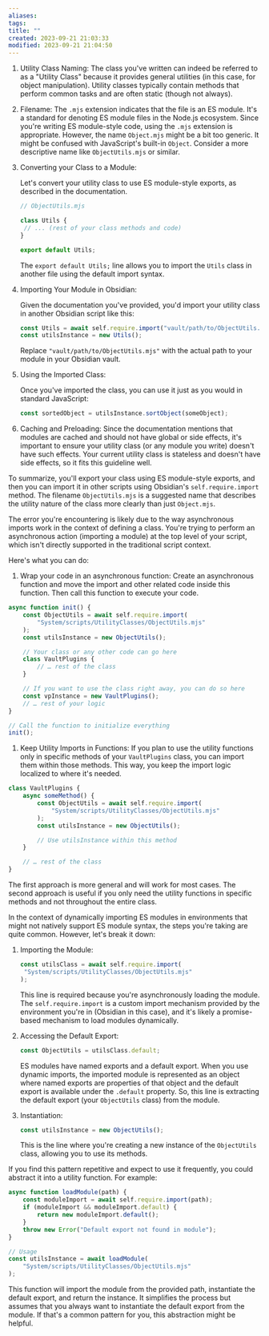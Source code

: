 ```yaml
---
aliases:
tags:
title: ""
created: 2023-09-21 21:03:33
modified: 2023-09-21 21:04:50
---
```


1. Utility Class Naming: The class you've written can indeed be referred to as a "Utility Class" because it provides general utilities (in this case, for object manipulation). Utility classes typically contain methods that perform common tasks and are often static (though not always).
1. Filename: The `.mjs` extension indicates that the file is an ES module. It's a standard for denoting ES module files in the Node.js ecosystem. Since you're writing ES module-style code, using the `.mjs` extension is appropriate. However, the name `Object.mjs` might be a bit too generic. It might be confused with JavaScript's built-in `Object`. Consider a more descriptive name like `ObjectUtils.mjs` or similar.
1. Converting your Class to a Module:

   Let's convert your utility class to use ES module-style exports, as described in the documentation.

   ```javascript
   // ObjectUtils.mjs

   class Utils {
   	// ... (rest of your class methods and code)
   }

   export default Utils;
   ```

   The `export default Utils;` line allows you to import the `Utils` class in another file using the default import syntax.

1. Importing Your Module in Obsidian:

   Given the documentation you've provided, you'd import your utility class in another Obsidian script like this:

   ```javascript
   const Utils = await self.require.import("vault/path/to/ObjectUtils.mjs");
   const utilsInstance = new Utils();
   ```

   Replace `"vault/path/to/ObjectUtils.mjs"` with the actual path to your module in your Obsidian vault.

1. Using the Imported Class:

   Once you've imported the class, you can use it just as you would in standard JavaScript:

   ```javascript
   const sortedObject = utilsInstance.sortObject(someObject);
   ```

1. Caching and Preloading: Since the documentation mentions that modules are cached and should not have global or side effects, it's important to ensure your utility class (or any module you write) doesn't have such effects. Your current utility class is stateless and doesn't have side effects, so it fits this guideline well.

To summarize, you'll export your class using ES module-style exports, and then you can import it in other scripts using Obsidian's `self.require.import` method. The filename `ObjectUtils.mjs` is a suggested name that describes the utility nature of the class more clearly than just `Object.mjs`.

The error you're encountering is likely due to the way asynchronous imports work in the context of defining a class. You're trying to perform an asynchronous action (importing a module) at the top level of your script, which isn't directly supported in the traditional script context.

Here's what you can do:

1. Wrap your code in an asynchronous function: Create an asynchronous function and move the import and other related code inside this function. Then call this function to execute your code.

```javascript
async function init() {
	const ObjectUtils = await self.require.import(
		"System/scripts/UtilityClasses/ObjectUtils.mjs"
	);
	const utilsInstance = new ObjectUtils();

	// Your class or any other code can go here
	class VaultPlugins {
		// … rest of the class
	}

	// If you want to use the class right away, you can do so here
	const vpInstance = new VaultPlugins();
	// … rest of your logic
}

// Call the function to initialize everything
init();
```

1. Keep Utility Imports in Functions: If you plan to use the utility functions only in specific methods of your `VaultPlugins` class, you can import them within those methods. This way, you keep the import logic localized to where it's needed.

```javascript
class VaultPlugins {
	async someMethod() {
		const ObjectUtils = await self.require.import(
			"System/scripts/UtilityClasses/ObjectUtils.mjs"
		);
		const utilsInstance = new ObjectUtils();

		// Use utilsInstance within this method
	}

	// … rest of the class
}
```

The first approach is more general and will work for most cases. The second approach is useful if you only need the utility functions in specific methods and not throughout the entire class.

In the context of dynamically importing ES modules in environments that might not natively support ES module syntax, the steps you're taking are quite common. However, let's break it down:

1. Importing the Module:

   ```javascript
   const utilsClass = await self.require.import(
   	"System/scripts/UtilityClasses/ObjectUtils.mjs"
   );
   ```

   This line is required because you're asynchronously loading the module. The `self.require.import` is a custom import mechanism provided by the environment you're in (Obsidian in this case), and it's likely a promise-based mechanism to load modules dynamically.

1. Accessing the Default Export:

   ```javascript
   const ObjectUtils = utilsClass.default;
   ```

   ES modules have named exports and a default export. When you use dynamic imports, the imported module is represented as an object where named exports are properties of that object and the default export is available under the `.default` property. So, this line is extracting the default export (your `ObjectUtils` class) from the module.

1. Instantiation:

   ```javascript
   const utilsInstance = new ObjectUtils();
   ```

   This is the line where you're creating a new instance of the `ObjectUtils` class, allowing you to use its methods.

If you find this pattern repetitive and expect to use it frequently, you could abstract it into a utility function. For example:

```javascript
async function loadModule(path) {
	const moduleImport = await self.require.import(path);
	if (moduleImport && moduleImport.default) {
		return new moduleImport.default();
	}
	throw new Error("Default export not found in module");
}

// Usage
const utilsInstance = await loadModule(
	"System/scripts/UtilityClasses/ObjectUtils.mjs"
);
```

This function will import the module from the provided path, instantiate the default export, and return the instance. It simplifies the process but assumes that you always want to instantiate the default export from the module. If that's a common pattern for you, this abstraction might be helpful.
